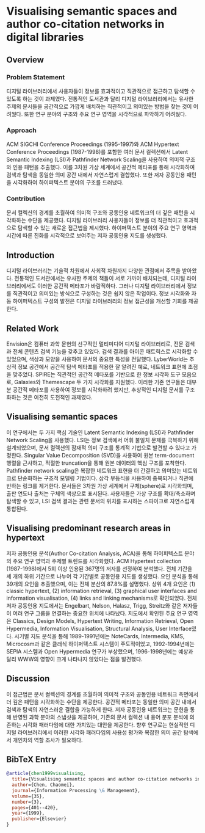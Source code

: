 # Visualising semantic spaces and author co-citation networks in digital libraries

## Overview
### Problem Statement
디지털 라이브러리에서 사용자들이 정보를 효과적이고 직관적으로 접근하고 탐색할 수 있도록 하는 것이 과제였다. 전통적인 도서관과 달리 디지털 라이브러리에서는 유사한 주제의 문서들을 공간적으로 가깝게 배치하는 직관적이고 의미있는 방법을 찾는 것이 어려웠다. 또한 연구 분야의 구조와 주요 연구 영역을 시각적으로 파악하기 어려웠다.

### Approach
ACM SIGCHI Conference Proceedings (1995-1997)와 ACM Hypertext Conference Proceedings (1987-1998)를 포함한 여러 문서 컬렉션에서 Latent Semantic Indexing (LSI)과 Pathfinder Network Scaling을 사용하여 의미적 구조와 인용 패턴을 추출했다. 이를 3차원 가상 세계에서 공간적 메타포를 통해 시각화하여 검색과 탐색을 동일한 의미 공간 내에서 자연스럽게 결합했다. 또한 저자 공동인용 패턴을 시각화하여 하이퍼텍스트 분야의 구조를 드러냈다.

### Contribution
문서 컬렉션의 경계를 초월하여 의미적 구조와 공동인용 네트워크의 더 깊은 패턴을 시각화하는 수단을 제공했다. 디지털 라이브러리 사용자들이 정보를 더 직관적이고 효과적으로 탐색할 수 있는 새로운 접근법을 제시했다. 하이퍼텍스트 분야의 주요 연구 영역과 시간에 따른 진화를 시각적으로 보여주는 저자 공동인용 지도를 생성했다.

## Introduction
디지털 라이브러리는 기술적 차원에서 사회적 차원까지 다양한 관점에서 주목을 받아왔다. 전통적인 도서관에서는 유사한 주제의 책들이 서로 가까이 배치되는데, 디지털 라이브러리에서도 이러한 공간적 메타포가 바람직하다. 그러나 디지털 라이브러리에서 정보를 직관적이고 의미있는 방식으로 구성하는 것은 쉽지 않은 작업이다. 정보 시각화와 자동 하이퍼텍스트 구성의 발전은 디지털 라이브러리의 정보 접근성을 개선할 기회를 제공한다.

## Related Work
Envision은 컴퓨터 과학 문헌의 선구적인 멀티미디어 디지털 라이브러리로, 전문 검색과 전체 콘텐츠 검색 기능을 갖추고 있었다. 검색 결과를 아이콘 매트릭스로 시각화할 수 있었으며, 색상과 모양을 사용하여 문서의 중요한 특성을 전달했다. LyberWorld는 추상적 정보 공간에서 공간적 탐색 메타포를 적용한 잘 알려진 예로, 네트워크 표현에 초점을 맞추었다. SPIRE는 직관적인 공간적 메타포를 기반으로 한 정보 시각화 도구 모음으로, Galaxies와 Themescape 두 가지 시각화를 지원했다. 이러한 기존 연구들은 대부분 공간적 메타포를 사용하여 정보를 시각화하려 했지만, 추상적인 디지털 문서를 구조화하는 것은 여전히 도전적인 과제였다.

## Visualising semantic spaces
이 연구에서는 두 가지 핵심 기술인 Latent Semantic Indexing (LSI)과 Pathfinder Network Scaling을 사용했다. LSI는 정보 검색에서 어휘 불일치 문제를 극복하기 위해 설계되었으며, 문서 컬렉션의 잠재적 의미 구조를 통계적 기법으로 발견할 수 있다고 가정한다. Singular Value Decomposition (SVD)을 사용하여 원본 term-document 행렬을 근사하고, 적절한 truncation을 통해 원본 데이터의 핵심 구조를 포착한다. Pathfinder network scaling은 복잡한 네트워크 표현을 더 간결하고 의미있는 네트워크로 단순화하는 구조적 모델링 기법이다. 삼각 부등식을 사용하여 중복되거나 직관에 반하는 링크를 제거한다. 문서들은 3차원 가상 세계에서 구체(sphere)로 시각화되며, 출판 연도나 출처는 구체의 색상으로 표시된다. 사용자들은 가상 구조를 확대/축소하며 탐색할 수 있고, LSI 검색 결과는 관련 문서의 위치를 표시하는 스파이크로 자연스럽게 통합된다.

## Visualising predominant research areas in hypertext
저자 공동인용 분석(Author Co-citation Analysis, ACA)을 통해 하이퍼텍스트 분야의 주요 연구 영역과 주제별 트렌드를 시각화했다. ACM Hypertext collection (1987-1998)에서 5회 이상 인용된 367명의 저자를 선정하여 분석했다. 전체 기간을 세 개의 하위 기간으로 나누어 각 기간별로 공동인용 지도를 생성했다. 요인 분석을 통해 39개의 요인을 추출했으며, 이는 전체 분산의 87.8%를 설명했다. 상위 4개 요인은 (1) classic hypertext, (2) information retrieval, (3) graphical user interfaces and information visualisation, (4) links and linking mechanisms로 확인되었다. 전체 저자 공동인용 지도에서는 Engelbart, Nelson, Halasz, Trigg, Streitz와 같은 저자들이 여러 연구 그룹을 연결하는 중요한 위치에 나타났다. 지도에서 확인된 주요 연구 영역은 Classics, Design Models, Hypertext Writing, Information Retrieval, Open Hypermedia, Information Visualisation, Structural Analysis, User Interface였다. 시기별 지도 분석을 통해 1989-1991년에는 NoteCards, Intermedia, KMS, Microcosm과 같은 클래식 하이퍼텍스트 시스템이 주도적이었고, 1992-1994년에는 SEPIA 시스템과 Open Hypermedia 연구가 부상했으며, 1996-1998년에는 예상과 달리 WWW의 영향이 크게 나타나지 않았다는 점을 발견했다.

## Discussion
이 접근법은 문서 컬렉션의 경계를 초월하여 의미적 구조와 공동인용 네트워크 측면에서 더 깊은 패턴을 시각화하는 수단을 제공한다. 공간적 메타포는 동일한 의미 공간 내에서 검색과 탐색의 자연스러운 결합을 가능하게 한다. 저자 공동인용 네트워크는 문헌을 통해 반영된 과학 분야의 스냅샷을 제공하며, 기존의 문서 컬렉션 내 용어 분포 분석에 의존하는 시각화 패러다임에 대한 가치있는 대안을 제공한다. 향후 연구로는 현실적인 디지털 라이브러리에서 이러한 시각화 패러다임의 사용성 평가와 복잡한 의미 공간 탐색에서 개인차의 역할 조사가 필요하다.

## BibTeX Entry
```bibtex
@article{chen1999visualising,
  title={Visualising semantic spaces and author co-citation networks in digital libraries},
  author={Chen, Chaomei},
  journal={Information Processing \& Management},
  volume={35},
  number={3},
  pages={401--420},
  year={1999},
  publisher={Elsevier}
}
```